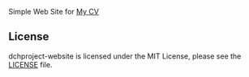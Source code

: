 Simple Web Site for [My CV](https://dchproject.github.io/dchproject-website/)

## License
dchproject-website is licensed under the MIT License, please see the [LICENSE](LICENSE) file.
